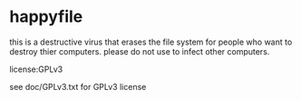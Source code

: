 # happyfile
this is a destructive virus that erases the file system for people who want to destroy thier computers. please do not use to infect other computers.

license:GPLv3

see doc/GPLv3.txt for GPLv3 license
